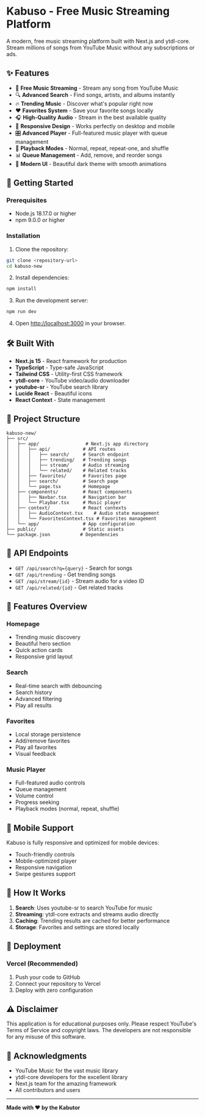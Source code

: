 # Kabuso - Free Music Streaming Platform

A modern, free music streaming platform built with Next.js and ytdl-core. Stream millions of songs from YouTube Music without any subscriptions or ads.

## ✨ Features

- 🎵 **Free Music Streaming** - Stream any song from YouTube Music
- 🔍 **Advanced Search** - Find songs, artists, and albums instantly
- 🔥 **Trending Music** - Discover what's popular right now
- ❤️ **Favorites System** - Save your favorite songs locally
- 🎧 **High-Quality Audio** - Stream in the best available quality
- 📱 **Responsive Design** - Works perfectly on desktop and mobile
- 🎛️ **Advanced Player** - Full-featured music player with queue management
- 🔄 **Playback Modes** - Normal, repeat, repeat-one, and shuffle
- 📊 **Queue Management** - Add, remove, and reorder songs
- 🎨 **Modern UI** - Beautiful dark theme with smooth animations

## 🚀 Getting Started

### Prerequisites

- Node.js 18.17.0 or higher
- npm 9.0.0 or higher

### Installation

1. Clone the repository:
```bash
git clone <repository-url>
cd kabuso-new
```

2. Install dependencies:
```bash
npm install
```

3. Run the development server:
```bash
npm run dev
```

4. Open [http://localhost:3000](http://localhost:3000) in your browser.

## 🛠️ Built With

- **Next.js 15** - React framework for production
- **TypeScript** - Type-safe JavaScript
- **Tailwind CSS** - Utility-first CSS framework
- **ytdl-core** - YouTube video/audio downloader
- **youtube-sr** - YouTube search library
- **Lucide React** - Beautiful icons
- **React Context** - State management

## 📁 Project Structure

```
kabuso-new/
├── src/
│   ├── app/                 # Next.js app directory
│   │   ├── api/            # API routes
│   │   │   ├── search/     # Search endpoint
│   │   │   ├── trending/   # Trending songs
│   │   │   ├── stream/     # Audio streaming
│   │   │   └── related/    # Related tracks
│   │   ├── favorites/      # Favorites page
│   │   ├── search/         # Search page
│   │   └── page.tsx        # Homepage
│   ├── components/         # React components
│   │   ├── Navbar.tsx      # Navigation bar
│   │   └── Playbar.tsx     # Music player
│   ├── context/            # React contexts
│   │   ├── AudioContext.tsx    # Audio state management
│   │   └── FavoritesContext.tsx # Favorites management
│   └── app/                # App configuration
├── public/                 # Static assets
└── package.json           # Dependencies
```

## 🎯 API Endpoints

- `GET /api/search?q={query}` - Search for songs
- `GET /api/trending` - Get trending songs
- `GET /api/stream/{id}` - Stream audio for a video ID
- `GET /api/related/{id}` - Get related tracks

## 🎨 Features Overview

### Homepage
- Trending music discovery
- Beautiful hero section
- Quick action cards
- Responsive grid layout

### Search
- Real-time search with debouncing
- Search history
- Advanced filtering
- Play all results

### Favorites
- Local storage persistence
- Add/remove favorites
- Play all favorites
- Visual feedback

### Music Player
- Full-featured audio controls
- Queue management
- Volume control
- Progress seeking
- Playback modes (normal, repeat, shuffle)

## 📱 Mobile Support

Kabuso is fully responsive and optimized for mobile devices:
- Touch-friendly controls
- Mobile-optimized player
- Responsive navigation
- Swipe gestures support

## 🎵 How It Works

1. **Search**: Uses youtube-sr to search YouTube for music
2. **Streaming**: ytdl-core extracts and streams audio directly
3. **Caching**: Trending results are cached for better performance
4. **Storage**: Favorites and settings are stored locally

## 🚀 Deployment

### Vercel (Recommended)

1. Push your code to GitHub
2. Connect your repository to Vercel
3. Deploy with zero configuration

## ⚠️ Disclaimer

This application is for educational purposes only. Please respect YouTube's Terms of Service and copyright laws. The developers are not responsible for any misuse of this software.

## 🙏 Acknowledgments

- YouTube Music for the vast music library
- ytdl-core developers for the excellent library
- Next.js team for the amazing framework
- All contributors and users

---

**Made with ❤️ by the Kabutor**
